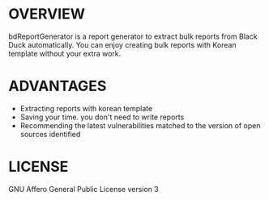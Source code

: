 # OVERVIEW
bdReportGenerator is a report generator to extract bulk reports from Black Duck automatically. You can enjoy creating bulk reports with Korean template without your extra work.


# ADVANTAGES
* Extracting reports with korean template
* Saving your time. you don't need to write reports
* Recommending the latest vulnerabilities matched to the version of open sources identified

# LICENSE
GNU Affero General Public License version 3
